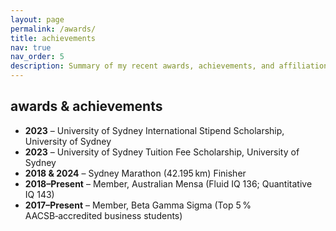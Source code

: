 ```yaml
---
layout: page
permalink: /awards/
title: achievements
nav: true
nav_order: 5
description: Summary of my recent awards, achievements, and affiliations.
---
```


## awards & achievements

- **2023** – University of Sydney International Stipend Scholarship, University of Sydney  
- **2023** – University of Sydney Tuition Fee Scholarship, University of Sydney  
- **2018 & 2024** – Sydney Marathon (42.195 km) Finisher  
- **2018–Present** – Member, Australian Mensa (Fluid IQ 136; Quantitative IQ 143)  
- **2017–Present** – Member, Beta Gamma Sigma (Top 5 % AACSB‑accredited business students) 
